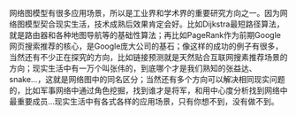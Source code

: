 网络图模型有很多应用场景，所以是工业界和学术界的重要研究方向之一。因为网络图模型契合现实生活，技术成熟后效果肯定会好。比如Dijkstra最短路径算法，就是路由器和各种地图导航等的基础性算法；再比如PageRank作为前期Google网页搜索推荐的核心，是Google庞大公司的基石；像这样的成功的例子有很多，当然还有不少正在探究的方向，比如链接预测就是天然贴合互联网搜素推荐场景的方向；现实生活中有一万个叫张伟的，到底哪个才是我们熟知的张益达、snake...，这就是网络图中的同名区分；当然还有多个方向可以解决相同现实问题的，比如军事网络中通过角色挖掘，找到谁才是将军，和用中心度分析找到网络中最重要成员...现实生活中有各式各样的应用场景，只有你想不到，没有做不到。
